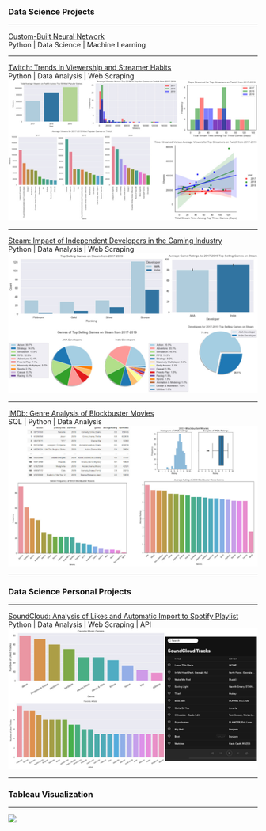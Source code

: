 ### Data Science Projects

---
[Custom-Built Neural Network](https://github.com/kaichang1/neural-network)  
Python \| Data Science \| Machine Learning

---
[Twitch: Trends in Viewership and Streamer Habits](https://nbviewer.jupyter.org/github/kaichang1/Twitch/blob/master/Twitch.ipynb)  
Python \| Data Analysis \| Web Scraping
![Twitch Project](https://raw.githubusercontent.com/kaichang1/kaichang1.github.io/master/Images/Twitch%20Project.jpg)

---
[Steam: Impact of Independent Developers in the Gaming Industry](https://nbviewer.jupyter.org/github/kaichang1/Steam/blob/master/Steam.ipynb)  
Python \| Data Analysis \| Web Scraping
![Steam Project](https://raw.githubusercontent.com/kaichang1/kaichang1.github.io/master/Images/Steam%20Project.jpg)

---
[IMDb: Genre Analysis of Blockbuster Movies](https://nbviewer.jupyter.org/github/kaichang1/IMDb-SQL/blob/master/IMDb.ipynb)  
SQL \| Python \| Data Analysis
![IMDb Project](https://raw.githubusercontent.com/kaichang1/kaichang1.github.io/master/Images/IMDb%20Project.jpg)

---

### Data Science Personal Projects

---
[SoundCloud: Analysis of Likes and Automatic Import to Spotify Playlist](https://nbviewer.jupyter.org/github/kaichang1/SoundCloud/blob/master/SoundCloud.ipynb)  
Python \| Data Analysis \| Web Scraping \| API
![SoundCloud Project](https://raw.githubusercontent.com/kaichang1/kaichang1.github.io/master/Images/SoundCloud%20Project.jpg)

---

### Tableau Visualization

---
<div class='tableauPlaceholder' id='viz1585963168135' style='position: relative'><noscript><a href='#'><img alt=' ' src='https:&#47;&#47;public.tableau.com&#47;static&#47;images&#47;Ca&#47;CaliforniaZHVIandPopulationbyCounty&#47;CaliforniaZHVIandPopulation&#47;1_rss.png' style='border: none' /></a></noscript><object class='tableauViz'  style='display:none;'><param name='host_url' value='https%3A%2F%2Fpublic.tableau.com%2F' /> <param name='embed_code_version' value='3' /> <param name='site_root' value='' /><param name='name' value='CaliforniaZHVIandPopulationbyCounty&#47;CaliforniaZHVIandPopulation' /><param name='tabs' value='no' /><param name='toolbar' value='yes' /><param name='static_image' value='https:&#47;&#47;public.tableau.com&#47;static&#47;images&#47;Ca&#47;CaliforniaZHVIandPopulationbyCounty&#47;CaliforniaZHVIandPopulation&#47;1.png' /> <param name='animate_transition' value='yes' /><param name='display_static_image' value='yes' /><param name='display_spinner' value='yes' /><param name='display_overlay' value='yes' /><param name='display_count' value='yes' /><param name='filter' value='publish=yes' /></object></div>
<script type='text/javascript'>                    var divElement = document.getElementById('viz1585963168135');                    var vizElement = divElement.getElementsByTagName('object')[0];                    vizElement.style.width='500px';vizElement.style.height='777px';                    var scriptElement = document.createElement('script');                    scriptElement.src = 'https://public.tableau.com/javascripts/api/viz_v1.js';                    vizElement.parentNode.insertBefore(scriptElement, vizElement);
</script>
